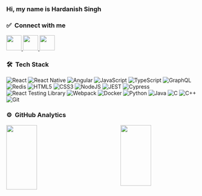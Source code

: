 ### Hi, my name is Hardanish Singh

### ✅ &nbsp;Connect with me
<a href="https://ca.linkedin.com/in/hardanishsingh">
  <img src="https://img.shields.io/badge/linkedin-%230077B5.svg?style=for-the-badge&logo=linkedin&logoColor=white" height="40"/>
</a>
<a href="https://leetcode.com/Hardanish-Singh/">
  <img src="https://img.shields.io/badge/LeetCode-000000?style=for-the-badge&logo=LeetCode&logoColor=#d16c06" height="40"/>
</a>
<a href="https://github.com/Hardanish-Singh">
  <img src="https://img.shields.io/badge/github-%23121011.svg?style=for-the-badge&logo=github&logoColor=white" height="40"/>
</a>

### 🛠 &nbsp;Tech Stack
<p>
  <img alt="React" src="https://img.shields.io/badge/react-%2320232a.svg?style=for-the-badge&logo=react&logoColor=%2361DAFB" />
  <img alt="React Native" src="https://img.shields.io/badge/react_native-%2320232a.svg?style=for-the-badge&logo=react&logoColor=%2361DAFB" />
  <img alt="Angular" src="https://img.shields.io/badge/angular-%23DD0031.svg?style=for-the-badge&logo=angular&logoColor=white" />
  <img alt="JavaScript" src="https://img.shields.io/badge/javascript-%23323330.svg?style=for-the-badge&logo=javascript&logoColor=%23F7DF1E" />
  <img alt="TypeScript" src="https://img.shields.io/badge/typescript-%23007ACC.svg?style=for-the-badge&logo=typescript&logoColor=white" />
  <img alt="GraphQL" src="https://img.shields.io/badge/-GraphQL-E10098?style=for-the-badge&logo=graphql&logoColor=white" />
  <img alt="Redis" src="https://img.shields.io/badge/redis-%23DD0031.svg?style=for-the-badge&logo=redis&logoColor=white" />
  <img alt="HTML5" src="https://img.shields.io/badge/html5-%23E34F26.svg?style=for-the-badge&logo=html5&logoColor=white" />
  <img alt="CSS3" src="https://img.shields.io/badge/css3-%231572B6.svg?style=for-the-badge&logo=css3&logoColor=white" />
  <img alt="NodeJS" src="https://img.shields.io/badge/node.js-6DA55F?style=for-the-badge&logo=node.js&logoColor=white" />
  <img alt="JEST" src="https://img.shields.io/badge/-jest-%23C21325?style=for-the-badge&logo=jest&logoColor=white" />
  <img alt="Cypress" src="https://img.shields.io/badge/-cypress-%23E5E5E5?style=for-the-badge&logo=cypress&logoColor=058a5e" />
  <img alt="React Testing Library" src="https://img.shields.io/badge/-TestingLibrary-%23E33332?style=for-the-badge&logo=testing-library&logoColor=white" />
  <img alt="Webpack" src="https://img.shields.io/badge/webpack-%238DD6F9.svg?style=for-the-badge&logo=webpack&logoColor=black" /> 
  <img alt="Docker" src="https://img.shields.io/badge/docker-%230db7ed.svg?style=for-the-badge&logo=docker&logoColor=white" />
  <img alt="Python" src="https://img.shields.io/badge/python-3670A0?style=for-the-badge&logo=python&logoColor=ffdd54" />
  <img alt="Java" src="https://img.shields.io/badge/java-%23ED8B00.svg?style=for-the-badge&logo=java&logoColor=white" />
  <img alt="C" src="https://img.shields.io/badge/c-%2300599C.svg?style=for-the-badge&logo=c&logoColor=white" />
  <img alt="C++" src="https://img.shields.io/badge/c++-%2300599C.svg?style=for-the-badge&logo=c%2B%2B&logoColor=white" />
  <img alt="Git" src="https://img.shields.io/badge/git-%23F05033.svg?style=for-the-badge&logo=git&logoColor=white" />
</p>

### ⚙️ &nbsp;GitHub Analytics

<p align="left">
  <img height="170px" width="40%" align="left" src="https://github-readme-stats-eight-theta.vercel.app/api?username=Hardanish-Singh&show_icons=true&theme=algolia&include_all_commits=true&count_private=true"/>
  <img height="160px" width="40%" align="right" src="https://github-readme-stats-eight-theta.vercel.app/api/top-langs/?username=Hardanish-Singh&layout=compact&langs_count=8&theme=algolia"/>
</p>
